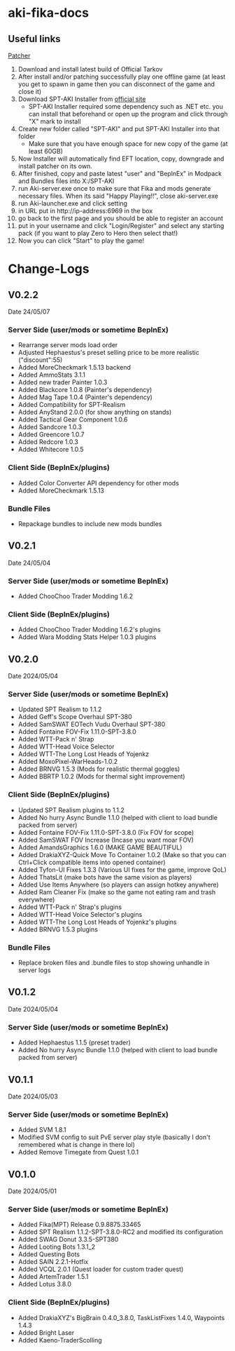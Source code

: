 # aki-fika-docs

## Useful links
[Patcher](https://pixeldrain.com/u/gr6nXU1N)

1. Download and install latest build of Official Tarkov
2. After install and/or patching successfully play one offline game (at least you get to spawn in game then you can disconnect of the game and close it)
3. Download SPT-AKI Installer from [official site](https://ligma.waffle-lord.net/SPTInstaller.exe)
    - SPT-AKI Installer required some dependency such as .NET etc. you can install that beforehand or open up the program and click through "X" mark to install
4. Create new folder called "SPT-AKI" and put SPT-AKI Installer into that folder
    - Make sure that you have enough space for new copy of the game (at least 60GB)
5. Now Installer will automatically find EFT location, copy, downgrade and install patcher on its own.
6. After finished, copy and paste latest "user" and "BeplnEx" in Modpack and Bundles files into X:/SPT-AKI 
7. run Aki-server.exe once to make sure that Fika and mods generate necessary files. When its said "Happy Playing!!", close aki-server.exe
8. run Aki-launcher.exe and click setting
9. in URL put in http://ip-address:6969 in the box
10. go back to the first page and you should be able to register an account
11. put in your username and click "Login/Register" and select any starting pack (if you want to play Zero to Hero then select that!)
12. Now you can click "Start" to play the game!


# Change-Logs

## V0.2.2
Date 24/05/07
### Server Side (user/mods or sometime BeplnEx)
- Rearrange server mods load order
- Adjusted Hephaestus's preset selling price to be more realistic ("discount":55)
- Added MoreCheckmark 1.5.13 backend
- Added AmmoStats 3.1.1
- Added new trader Painter 1.0.3
- Added Blackcore 1.0.8 (Painter's dependency)
- Added Mag Tape 1.0.4 (Painter's dependency)
- Added Compatibility for SPT-Realism
- Added AnyStand 2.0.0 (for show anything on stands)
- Added Tactical Gear Component 1.0.6
- Added Sandcore 1.0.3
- Added Greencore 1.0.7
- Added Redcore 1.0.3
- Added Whitecore 1.0.5


### Client Side (BeplnEx/plugins)
- Added Color Converter API dependency for other mods
- Added MoreCheckmark 1.5.13

### Bundle Files
- Repackage bundles to include new mods bundles

## V0.2.1
Date 24/05/04
### Server Side (user/mods or sometime BeplnEx)
- Added ChooChoo Trader Modding 1.6.2

### Client Side (BeplnEx/plugins)
- Added ChooChoo Trader Modding 1.6.2's plugins
- Added Wara Modding Stats Helper 1.0.3 plugins

## V0.2.0
Date 2024/05/04
### Server Side (user/mods or sometime BeplnEx)
- Updated SPT Realism to 1.1.2
- Added Geff's Scope Overhaul SPT-380
- Added SamSWAT EOTech Vudu Overhaul SPT-380
- Added Fontaine FOV-Fix 1.11.0-SPT-3.8.0
- Added WTT-Pack n' Strap
- Added WTT-Head Voice Selector
- Added WTT-The Long Lost Heads of Yojenkz
- Added MoxoPixel-WarHeads-1.0.2
- Added BRNVG 1.5.3 (Mods for realistic thermal goggles)
- Added BBRTP 1.0.2 (Mods for thermal sight improvement)

### Client Side (BeplnEx/plugins)
- Updated SPT Realism plugins to 1.1.2
- Added No hurry Async Bundle 1.1.0 (helped with client to load bundle packed from server)
- Added Fontaine FOV-Fix 1.11.0-SPT-3.8.0 (Fix FOV for scope)
- Added SamSWAT FOV Increase (Incase you want moar FOV)
- Added AmandsGraphics 1.6.0 (MAKE GAME BEAUTIFUL)
- Added DrakiaXYZ-Quick Move To Container 1.0.2 (Make so that you can Ctrl+Click compatible items into opened container)
- Added Tyfon-UI Fixes 1.3.3 (Various UI fixes for the game, improve QoL)
- Added ThatsLit (make bots have the same vision as players)
- Added Use Items Anywhere (so players can assign hotkey anywhere)
- Added Ram Cleaner Fix (make so the game not eating ram and trash everywhere)
- Added WTT-Pack n' Strap's plugins
- Added WTT-Head Voice Selector's plugins
- Added WTT-The Long Lost Heads of Yojenkz's plugins
- Added BRNVG 1.5.3 plugins

### Bundle Files
- Replace broken files and .bundle files to stop showing unhandle in server logs


## V0.1.2
Date 2024/05/04
### Server Side (user/mods or sometime BeplnEx)
- Added Hephaestus 1.1.5 (preset trader)
- Added No hurry Async Bundle 1.1.0 (helped with client to load bundle packed from server)

## V0.1.1
Date 2024/05/03
### Server Side (user/mods or sometime BeplnEx)
- Added SVM 1.8.1
- Modified SVM config to suit PvE server play style (basically I don't remembered what is change in there lol)
- Added Remove Timegate from Quest 1.0.1

## V0.1.0
Date 2024/05/01
### Server Side (user/mods or sometime BeplnEx)
- Added Fika(MPT) Release 0.9.8875.33465
- Added SPT Realism 1.1.2-SPT-3.8.0-RC2 and modified its configuration
- Added SWAG Donut 3.3.5-SPT380
- Added Looting Bots 1.3.1_2
- Added Questing Bots
- Added SAIN 2.2.1-Hotfix
- Added VCQL 2.0.1 (Quest loader for custom trader quest)
- Added ArtemTrader 1.5.1
- Added Lotus 3.8.0

### Client Side (BeplnEx/plugins)
- Added DrakiaXYZ's BigBrain 0.4.0_3.8.0, TaskListFixes 1.4.0, Waypoints 1.4.3
- Added Bright Laser
- Added Kaeno-TraderScolling
